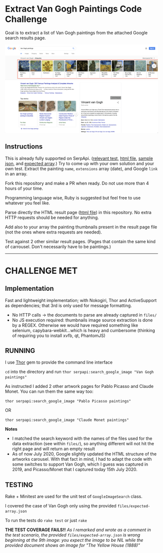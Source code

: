 # Extract Van Gogh Paintings Code Challenge

Goal is to extract a list of Van Gogh paintings from the attached Google search results page.

![Van Gogh paintings](https://github.com/serpapi/code-challenge/blob/master/files/van-gogh-paintings.png?raw=true "Van Gogh paintings")

## Instructions

This is already fully supported on SerpApi. ([relevant test], [html file], [sample json], and [expected array].)
Try to come up with your own solution and your own test.
Extract the painting `name`, `extensions` array (date), and Google `link` in an array.

Fork this repository and make a PR when ready. 
Do not use more than 4 hours of your time. 

Programming language wise, Ruby is suggested but feel free to use whatever you feel like.

Parse directly the HTML result page ([html file]) in this repository. No extra HTTP requests should be needed for anything.

[relevant test]: https://github.com/serpapi/test-knowledge-graph-desktop/blob/master/spec/knowledge_graph_claude_monet_paintings_spec.rb
[sample json]: https://raw.githubusercontent.com/serpapi/code-challenge/master/files/van-gogh-paintings.json
[html file]: https://raw.githubusercontent.com/serpapi/code-challenge/master/files/van-gogh-paintings.html
[expected array]: https://raw.githubusercontent.com/serpapi/code-challenge/master/files/expected-array.json

Add also to your array the painting thumbnails present in the result page file (not the ones where extra requests are needed). 

Test against 2 other similar result pages. (Pages that contain the same kind of carrousel. Don't necessarily have to be paintings.)

***

# CHALLENGE MET

## Implementation

Fast and lightweight implementation; with Nokogiri, Thor and ActiveSupport as dependencies; that 3rd is only used for message formatting. 

+ No HTTP calls -> the documents to parse are already captured in `files/`
+ No JS execution required: thumbnails image source extraction is done by a REGEX. Otherwise we would have required something like selenium, capybara-webkit...which is heavy and cumbersome (thinking of requiring you to install xvfb, qt, PhantomJS)

## RUNNING

I use [Thor](https://rubygems.org/gems/thor) gem to provide the command line interface

`cd` into the directory and run `thor serpapi:search_google_image "Van Gogh paintings"`

As instructed I added 2 other artwork pages for Pablo Picasso and Claude Monet. You can run them the same way too:

`thor serpapi:search_google_image "Pablo Picasso paintings"`

OR

`thor serpapi:search_google_image "Claude Monet paintings"`

**Notes**

+ I matched the search keyword with the names of the files used for the data extraction (see within `files/`), so anything different will not hit the right page and will return an empty result
+ As of now July 2020, Google slightly updated the HTML structure of the artworks carousel. With that fact in mind, I had to adapt the code with some switches to support Van Gogh, which I guess was captured in 2019, and Picasso/Monet that I captured today 15th July 2020.

## TESTING

Rake + Minitest are used for the unit test of `GoogleImageSearch` class. 

I covered the case of Van Gogh only using the provided `files/expected-array.json`

To run the tests do `rake test` or just `rake`

**THE TEST COVERAGE FAILS!!**
*As I remarked and wrote as a comment in the test scenario, the provided `files/expected-array.json` is wrong beginning at the 9th image: you expect the image to be NIL while the provided document shows an image for "The Yellow House (1888)"*
